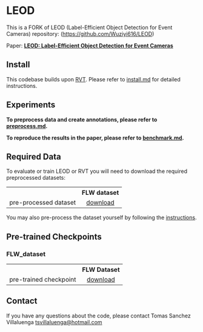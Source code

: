 # LEOD

This is a FORK of LEOD (Label-Efficient Object Detection for Event Cameras) repository: (https://github.com/Wuziyi616/LEOD)

Paper: [**LEOD: Label-Efficient Object Detection for Event Cameras**](https://arxiv.org/abs/2311.17286)<br/>

## Install

This codebase builds upon [RVT](https://github.com/uzh-rpg/RVT).
Please refer to [install.md](./docs/install.md) for detailed instructions.

## Experiments

**To preprocess data and create annotations, please refer to [preprocess.md](docs/preprocess.md).**

**To reproduce the results in the paper, please refer to [benchmark.md](docs/benchmark.md).**



## Required Data
To evaluate or train LEOD or RVT you will need to download the required preprocessed datasets:

<table><tbody>
<th valign="bottom"></th>
<th valign="bottom">FLW dataset</th>
<tr><td align="left">pre-processed dataset</td>
<td align="center"><a href="https://www.mediafire.com/file/cuetnzn63qxx9rq/flw_dataset.tar.gz/file">download</a></td></tr>
</tbody></table>

You may also pre-process the dataset yourself by following the [instructions](docs/benchmark.md).

## Pre-trained Checkpoints
### FLW_dataset
<table><tbody>
<th valign="bottom"></th>
<th valign="bottom">FLW Dataset</th>
<tr><td align="left">pre-trained checkpoint</td>
<td align="center"><a href="https://download.ifi.uzh.ch/rpg/RVT/checkpoints/1mpx/rvt-b.ckpt">download</a></td>
</tr>
</tbody></table>



## Contact

If you have any questions about the code, please contact Tomas Sanchez Villaluenga tsvillaluenga@hotmail.com
